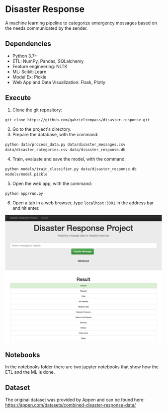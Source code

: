 # Disaster Response

A machine learning pipeline to categorize emergency messages based on the needs communicated by the sender.

## Dependencies

* Python 3.7+
* ETL: NumPy, Pandas, SQLalchemy
* Feature engineering: NLTK
* ML: Scikit-Learn
* Model Ex: Pickle
* Web App and Data Visualization: Flask, Plotly

## Execute

1. Clone the git repository:

`git clone https://github.com/gabrieltempass/disaster-response.git`

2. Go to the project's directory.
3. Prepare the database, with the command:

`python data/process_data.py data/disaster_messages.csv data/disaster_categories.csv data/disaster_response.db`

4. Train, evaluate and save the model, with the command:

`python models/train_classifier.py data/disaster_response.db models/model.pickle`

5. Open the web app, with the command:

`python app/run.py`

6. Open a tab in a web browser, type `localhost:3001` in the address bar and hit enter.


![Screenshot](images/screenshot.png)


## Notebooks

In the notebooks folder there are two jupyter notebooks that show how the ETL and the ML is done.

## Dataset

The original dataset was provided by Appen and can be found here:
https://appen.com/datasets/combined-disaster-response-data/
